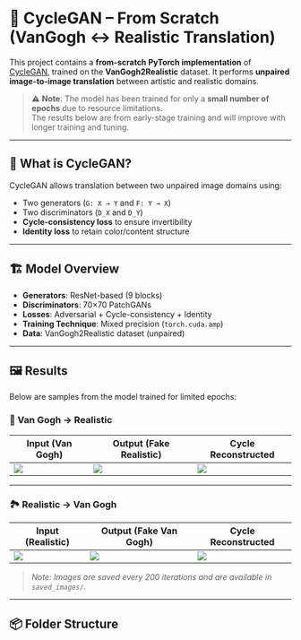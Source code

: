 # 🔄 CycleGAN – From Scratch (VanGogh ↔ Realistic Translation)

This project contains a **from-scratch PyTorch implementation** of [CycleGAN](https://arxiv.org/abs/1703.10593), trained on the **VanGogh2Realistic** dataset. It performs **unpaired image-to-image translation** between artistic and realistic domains.

> ⚠️ **Note**: The model has been trained for only a **small number of epochs** due to resource limitations.  
> The results below are from early-stage training and will improve with longer training and tuning.

---

## 🧠 What is CycleGAN?

CycleGAN allows translation between two unpaired image domains using:
- Two generators (`G: X → Y` and `F: Y → X`)
- Two discriminators (`D_X` and `D_Y`)
- **Cycle-consistency loss** to ensure invertibility
- **Identity loss** to retain color/content structure

---

## 🏗️ Model Overview

- **Generators**: ResNet-based (9 blocks)
- **Discriminators**: 70×70 PatchGANs
- **Losses**: Adversarial + Cycle-consistency + Identity
- **Training Technique**: Mixed precision (`torch.cuda.amp`)
- **Data**: VanGogh2Realistic dataset (unpaired)

---

## 🖼️ Results

Below are samples from the model trained for limited epochs:

### 🎨 Van Gogh → Realistic

| Input (Van Gogh) | Output (Fake Realistic) | Cycle Reconstructed |
|------------------|--------------------------|----------------------|
| ![](saved_images/vangogh_800.png) | ![](saved_images/fake_realistic_800.png) | ![](saved_images/cycle_vangogh_800.png) |

---

### 🏞️ Realistic → Van Gogh

| Input (Realistic) | Output (Fake Van Gogh) | Cycle Reconstructed |
|-------------------|------------------------|----------------------|
| ![](saved_images/realistic_800.png) | ![](saved_images/fake_vangogh_800.png) | ![](saved_images/cycle_realistic_800.png) |

> _Note: Images are saved every 200 iterations and are available in `saved_images/`._

---

## 📦 Folder Structure

